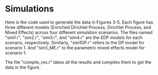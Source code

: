 # Simulations

Here is the code used to generate the data in Figures 3-5. Each figure has three different models (Enriched Dirichlet Process, Dirichlet Process, and Mixed Effects) across four different simulation scenarios. The files named "sim1.r", "sim2.r", "sim3.r", and "sim4.r" are the EDP models for each scenario, respectively.  Similarly, "sim1DP.r" refers to the DP model for scenario 1. And "sim1_ME.r" to the parametric mixed effects model for scenario 1.

The file "compile_res.r" takes all the results and compiles them to get the data in the figure.
